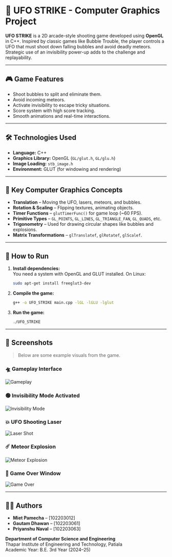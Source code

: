 # 👾 UFO STRIKE - Computer Graphics Project

**UFO STRIKE** is a 2D arcade-style shooting game developed using **OpenGL** in C++. Inspired by classic games like Bubble Trouble, the player controls a UFO that must shoot down falling bubbles and avoid deadly meteors. Strategic use of an invisibility power-up adds to the challenge and replayability.

---

## 🎮 Game Features

- Shoot bubbles to split and eliminate them.
- Avoid incoming meteors.
- Activate invisibility to escape tricky situations.
- Score system with high score tracking.
- Smooth animations and real-time interactions.

---

## 🛠️ Technologies Used

- **Language:** C++
- **Graphics Library:** OpenGL (`GL/glut.h`, `GL/glu.h`)
- **Image Loading:** `stb_image.h`
- **Environment:** GLUT (for windowing and rendering)

---

## 📌 Key Computer Graphics Concepts

- **Translation** – Moving the UFO, lasers, meteors, and bubbles.
- **Rotation & Scaling** – Flipping textures, animating objects.
- **Timer Functions** – `glutTimerFunc()` for game loop (~60 FPS).
- **Primitive Types** – `GL_POINTS`, `GL_LINES`, `GL_TRIANGLE_FAN`, `GL_QUADS`, etc.
- **Trigonometry** – Used for drawing circular shapes like bubbles and explosions.
- **Matrix Transformations** – `glTranslatef`, `glRotatef`, `glScalef`.

---

## 🔧 How to Run

1. **Install dependencies:**  
   You need a system with OpenGL and GLUT installed. On Linux:
   ```bash
   sudo apt-get install freeglut3-dev
   
2. **Compile the game:**
   ```bash
   g++ -o UFO_STRIKE main.cpp -lGL -lGLU -lglut
   
3. **Run the game:**
   ```bash
   ./UFO_STRIKE

---   

## 📸 Screenshots

> Below are some example visuals from the game.

### 🛸 Gameplay Interface
![Gameplay](gameplay.png)

### 🟢 Invisibility Mode Activated
![Invisibility Mode](invisibility_mode.png)

### 💥 UFO Shooting Laser
![Laser Shot](ufo_laser.png)

### ☄️ Meteor Explosion
![Meteor Explosion](meteor_explosion.png)

### 🛑 Game Over Window
![Game Over](game_over.png)

---

## 👨‍💻 Authors

- **Miet Pamecha** – [102203012]
- **Gautam Dhawan** – [102203061]
- **Priyanshu Naval** – [102203063]

**Department of Computer Science and Engineering**  
Thapar Institute of Engineering and Technology, Patiala  
Academic Year: B.E. 3rd Year (2024–25)
